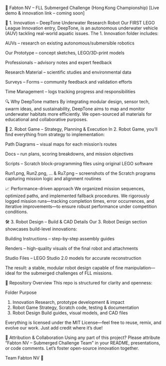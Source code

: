 🌊 Fabton NV – FLL Submerged Challenge (Hong Kong Championship)
[Live demo & innovation link – coming soon]

🧠 1. Innovation – DeepTone Underwater Research Robot
Our FIRST LEGO League Innovation entry, DeepTone, is an autonomous underwater vehicle (AUV) tackling real-world aquatic issues. The 1. Innovation folder includes:

AUVs – research on existing autonomous/submersible robotics

Our Prototype – concept sketches, LEGO/3D-print models

Professionals – advisory notes and expert feedback

Research Material – scientific studies and environmental data

Surveys – Forms – community feedback and validation efforts

Time Management – logs tracking progress and responsibilities

🔍 Why DeepTone matters
By integrating modular design, sensor tech, swarm ideas, and sustainability, DeepTone aims to map and monitor underwater habitats more efficiently. We open-sourced all materials for educational and collaborative purposes.

🤖 2. Robot Game – Strategy, Planning & Execution
In 2. Robot Game, you’ll find everything from strategy to implementation:

Path Diagrams – visual maps for each mission’s routes

Docs – run plans, scoring breakdowns, and mission objectives

Scripts – Scratch block-programming files using original LEGO software

Run1.png, Run2.png, … & Ru7.png – screenshots of the Scratch programs capturing mission logic and alignment routines

📈 Performance-driven approach
We organized mission sequences, optimized paths, and implemented fallback procedures. We rigorously logged mission runs—tracking completion times, error occurrences, and iterative improvements—to ensure robust performance under competition conditions.

🛠️ 3. Robot Design – Build & CAD Details
Our 3. Robot Design section showcases build-level innovations:

Building Instructions – step-by-step assembly guides

Renders – high-quality visuals of the final robot and attachments

Studio Files – LEGO Studio 2.0 models for accurate reconstruction

The result: a stable, modular robot design capable of fine manipulation—ideal for the submerged challenges of FLL missions.

🧩 Repository Overview
This repo is structured for clarity and openness:

Folder	Purpose
1. Innovation	Research, prototype development & impact
2. Robot Game	Strategy, Scratch code, testing & documentation
3. Robot Design	Build guides, visual models, and CAD files

Everything is licensed under the MIT License—feel free to reuse, remix, and evolve our work. Just add credit where it’s due!

🙏 Attribution & Collaboration
Using any part of this project? Please attribute “Fabton NV – Submerged Challenge Team” in your README, presentations, or code comments. Let’s foster open-source innovation together.

Team Fabton NV 💙
